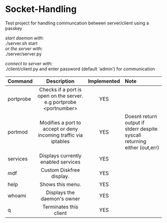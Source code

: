 # Socket-Handling
Test project for handling communcation between server/client using a passkey

*start daemon with:* <br />
./server.sh start <br />
*or the server with:* <br />
./server/server.py

*connect to server with:*<br />
./client/client.py
and enter password (default 'admin') for communication

| Command       | Description   | Implemented  | Note  |
| ------------- |:-------------:|:------------:|:------------|
| portprobe     | Checks if a port is open on the server. e.g portprobe \<portnumber\> |    YES       |
| portmod       | Modifies a port to accept or deny incoming traffic via iptables |   YES       | Doesnt return output if stderr despite syscall returning either (out,err)  |
| services      | Displays currently enabled services |    YES       |
| mdf           | Custom Diskfree display. |    YES       |
| help          | Shows this menu.      |    YES       |
| whoami        | Displays the daemon's owner      |    YES       |
| q             | Terminates this client      |    YES       |
